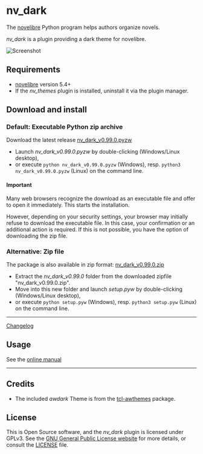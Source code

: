 # nv_dark

The [novelibre](https://github.com/peter88213/novelibre/) Python program helps authors organize novels.  

*nv_dark* is a plugin providing a dark theme for novelibre. 

![Screenshot](docs/Screenshots/screen01.png)

## Requirements

- [novelibre](https://github.com/peter88213/novelibre/) version 5.4+
- If the *nv_themes* plugin is installed, uninstall it via the plugin manager.


## Download and install

### Default: Executable Python zip archive

Download the latest release [nv_dark_v0.99.0.pyzw](https://github.com/peter88213/nv_dark/raw/main/dist/nv_dark_v0.99.0.pyzw)

- Launch *nv_dark_v0.99.0.pyzw* by double-clicking (Windows/Linux desktop),
- or execute `python nv_dark_v0.99.0.pyzw` (Windows), resp. `python3 nv_dark_v0.99.0.pyzw` (Linux) on the command line.

#### Important

Many web browsers recognize the download as an executable file and offer to open it immediately. 
This starts the installation.

However, depending on your security settings, your browser may 
initially  refuse  to download the executable file. 
In this case, your confirmation or an additional action is required. 
If this is not possible, you have the option of downloading 
the zip file. 


### Alternative: Zip file

The package is also available in zip format: [nv_dark_v0.99.0.zip](https://github.com/peter88213/nv_dark/raw/main/dist/nv_dark_v0.99.0.zip)

- Extract the *nv_dark_v0.99.0* folder from the downloaded zipfile "nv_dark_v0.99.0.zip".
- Move into this new folder and launch *setup.pyw* by double-clicking (Windows/Linux desktop), 
- or execute `python setup.pyw` (Windows), resp. `python3 setup.pyw` (Linux) on the command line.

---

[Changelog](docs/changelog.md)

## Usage

See the [online manual](docs/usage.md)

---

## Credits

- The included *awdark* Theme is from the [tcl-awthemes](https://sourceforge.net/projects/tcl-awthemes/) package. 

## License

This is Open Source software, and the *nv_dark* plugin is licensed under GPLv3. See the
[GNU General Public License website](https://www.gnu.org/licenses/gpl-3.0.en.html) for more
details, or consult the [LICENSE](https://github.com/peter88213/nv_dark/blob/main/LICENSE) file.
